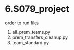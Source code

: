 # 6.S079_project
order to run files 
1. all_prem_teams.py
2. prem_transfers_cleanup.py
3. team_standard.py

